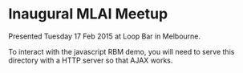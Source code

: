# Inaugural MLAI Meetup

Presented Tuesday 17 Feb 2015 at Loop Bar in Melbourne.

To interact with the javascript RBM demo, you will need to serve
this directory with a HTTP server so that AJAX works.
